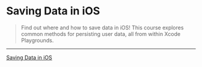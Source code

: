 # Saving Data in iOS

> Find out where and how to save data in iOS! This course explores common methods for persisting user data, all from within Xcode Playgrounds.

---

[Saving Data in iOS](https://www.raywenderlich.com/5429634-saving-data-in-ios)
